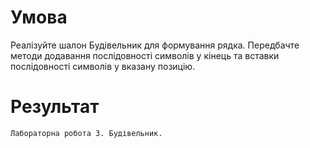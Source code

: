 # Умова
Реалізуйте шалон Будівельник для формування
рядка. Передбачте методи додавання послідовності символів у кінець та вставки
послідовності символів у вказану позицію.
# Результат
```
Лабораторна робота 3. Будівельник.
```

